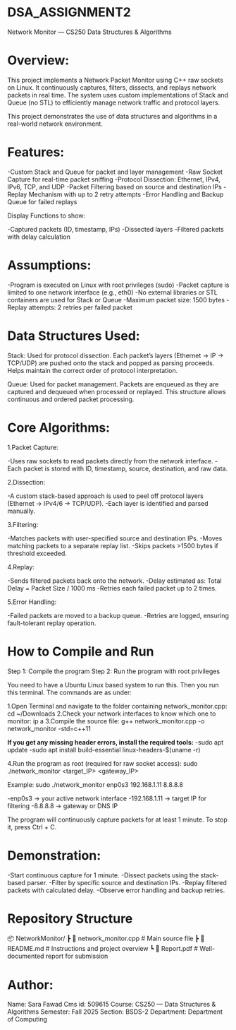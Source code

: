 # DSA_ASSIGNMENT2

Network Monitor — CS250 Data Structures & Algorithms
 # Overview:
This project implements a Network Packet Monitor using C++ raw sockets on Linux.
It continuously captures, filters, dissects, and replays network packets in real time.
The system uses custom implementations of Stack and Queue (no STL) to efficiently manage network traffic and protocol layers.

This project demonstrates the use of data structures and algorithms in a real-world network environment.

# Features:
-Custom Stack and Queue for packet and layer management
-Raw Socket Capture for real-time packet sniffing
-Protocol Dissection: Ethernet, IPv4, IPv6, TCP, and UDP
-Packet Filtering based on source and destination IPs
-Replay Mechanism with up to 2 retry attempts
-Error Handling and Backup Queue for failed replays

Display Functions to show:

-Captured packets (ID, timestamp, IPs)
-Dissected layers
-Filtered packets with delay calculation

# Assumptions:

-Program is executed on Linux with root privileges (sudo)
-Packet capture is limited to one network interface (e.g., eth0)
-No external libraries or STL containers are used for Stack or Queue
-Maximum packet size: 1500 bytes
-Replay attempts: 2 retries per failed packet

# Data Structures Used:

Stack:
Used for protocol dissection.
Each packet’s layers (Ethernet → IP → TCP/UDP) are pushed onto the stack and popped as parsing proceeds.
Helps maintain the correct order of protocol interpretation.

Queue:
Used for packet management.
Packets are enqueued as they are captured and dequeued when processed or replayed.
This structure allows continuous and ordered packet processing.

# Core Algorithms:

1.Packet Capture:

-Uses raw sockets to read packets directly from the network interface.
-Each packet is stored with ID, timestamp, source, destination, and raw data.

2.Dissection:

-A custom stack-based approach is used to peel off protocol layers (Ethernet → IPv4/6 → TCP/UDP).
-Each layer is identified and parsed manually.

3.Filtering:

-Matches packets with user-specified source and destination IPs.
-Moves matching packets to a separate replay list.
-Skips packets >1500 bytes if threshold exceeded.

4.Replay:

-Sends filtered packets back onto the network.
-Delay estimated as: Total Delay = Packet Size / 1000 ms
-Retries each failed packet up to 2 times.

5.Error Handling:

-Failed packets are moved to a backup queue.
-Retries are logged, ensuring fault-tolerant replay operation.

# How to Compile and Run
Step 1: Compile the program
Step 2: Run the program with root privileges

You need to have a Ubuntu Linux based system to run this.
Then you run this terminal.
The commands are as under:

1.Open Terminal and navigate to the folder containing network_monitor.cpp:
    cd ~/Downloads
2.Check your network interfaces to know which one to monitor:
   ip a
3.Compile the source file:
   g++ network_monitor.cpp -o network_monitor -std=c++11

**If you get any missing header errors, install the required tools:**
-sudo apt update
-sudo apt install build-essential linux-headers-$(uname -r)

4.Run the program as root (required for raw socket access):
   sudo ./network_monitor <interface> <target_IP> <gateway_IP>


Example:
sudo ./network_monitor enp0s3 192.168.1.11 8.8.8.8

-enp0s3 → your active network interface
-192.168.1.11 → target IP for filtering
-8.8.8.8 → gateway or DNS IP

The program will continuously capture packets for at least 1 minute.
To stop it, press Ctrl + C.

 # Demonstration:

-Start continuous capture for 1 minute.
-Dissect packets using the stack-based parser.
-Filter by specific source and destination IPs.
-Replay filtered packets with calculated delay.
-Observe error handling and backup retries.

# Repository Structure
📦 NetworkMonitor/
 ┣ 📄 network_monitor.cpp   # Main source file
 ┣ 📄 README.md             # Instructions and project overview
 ┗ 📄 Report.pdf            # Well-documented report for submission

 # Author:
Name: Sara Fawad
Cms id: 509615
Course: CS250 — Data Structures & Algorithms
Semester: Fall 2025
Section: BSDS-2
Department: Department of Computing

